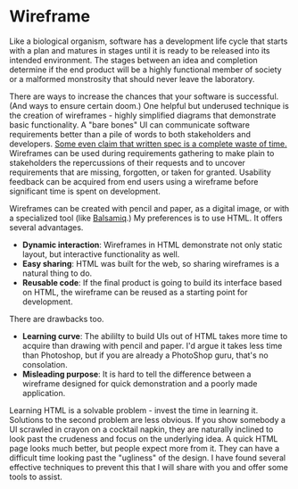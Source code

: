 Wireframe
=========

Like a biological organism, software has a development life cycle that starts with a plan and matures in stages until it is ready to be released into its intended environment. The stages between an idea and completion determine if the end product will be a highly functional member of society or a malformed monstrosity that should never leave the laboratory.

There are ways to increase the chances that your software is successful. (And ways to ensure certain doom.) One helpful but underused technique is the creation of wireframes - highly simplified diagrams that demonstrate basic functionality. A "bare bones" UI can communicate software requirements better than a pile of words to both stakeholders and developers. [Some even claim that written spec is a complete waste of time.](https://gettingreal.37signals.com/ch11_Theres_Nothing_Functional_about_a_Functional_Spec.php) Wireframes can be used during requirements gathering to make plain to stakeholders the repercussions of their requests and to uncover requirements that are missing, forgotten, or taken for granted. Usability feedback can be acquired from end users using a wireframe before significant time is spent on development. 

Wireframes can be created with pencil and paper, as a digital image, or with a specialized tool (like [Balsamiq](https://balsamiq.com/).) My preferences is to use HTML. It offers several advantages.

* **Dynamic interaction**: Wireframes in HTML demonstrate not only static layout, but interactive functionality as well.
* **Easy sharing**: HTML was built for the web, so sharing wireframes is a natural thing to do.
* **Reusable code**: If the final product is going to build its interface based on HTML, the wireframe can be reused as a starting point for development.

There are drawbacks too.

* **Learning curve**: The abililty to build UIs out of HTML takes more time to acquire than drawing with pencil and paper. I'd argue it takes less time than Photoshop, but if you are already a PhotoShop guru, that's no consolation.
* **Misleading purpose**: It is hard to tell the difference between a wireframe designed for quick demonstration and a poorly made application.

Learning HTML is a solvable problem - invest the time in learning it. Solutions to the second problem are less obvious. If you show somebody a UI scrawled in crayon on a cocktail napkin, they are naturally inclined to look past the crudeness and focus on the underlying idea. A quick HTML page looks much better, but people expect more from it. They can have a difficult time looking past the "ugliness" of the design. I have found several effective techniques to prevent this that I will share with you and offer some tools to assist.
